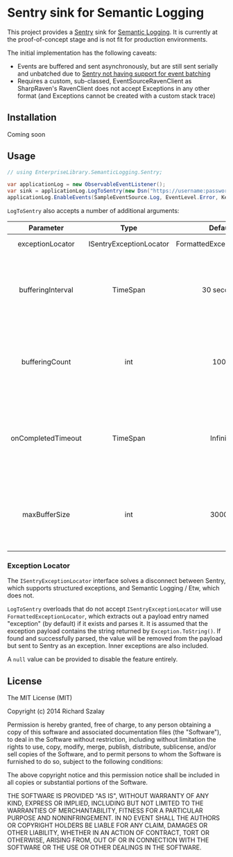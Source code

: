 Sentry sink for Semantic Logging
=====================

This project provides a [Sentry](https://github.com/getsentry/sentry) sink for [Semantic Logging](https://github.com/mspnp/semantic-logging). It is currently at the proof-of-concept stage and is not fit for production environments.

The initial implementation has the following caveats:

- Events are buffered and sent asynchronously, but are still sent serially and unbatched due to [Sentry not having support for event batching]()
- Requires a custom, sub-classed, EventSourceRavenClient as SharpRaven's RavenClient does not accept Exceptions in any other format (and Exceptions cannot be created with a custom stack trace)

## Installation

Coming soon

## Usage

```csharp
// using EnterpriseLibrary.SemanticLogging.Sentry;

var applicationLog = new ObservableEventListener();
var sink = applicationLog.LogToSentry(new Dsn("https://username:password@app.getsentry.com/12345"));
applicationLog.EnableEvents(SampleEventSource.Log, EventLevel.Error, Keywords.All);
```



`LogToSentry` also accepts a number of additional arguments:

| Parameter | Type | Default | Usage |
| :-------: | :--: | :-----: | :---- |
| exceptionLocator | ISentryExceptionLocator | FormattedExceptionLocator | See below
| bufferingInterval | TimeSpan | 30 seconds |  The interval after which buffered events are flushed |
| bufferingCount | int | 1000 | The number of buffered events that triggered a flush |
| onCompletedTimeout | TimeSpan | Infinite | The amount of grace time granted during the shutdown process |
| maxBufferSize | int | 30000 | The total number of events that can be buffered in memory

### Exception Locator

The `ISentryExceptionLocator` interface solves a disconnect between Sentry, which supports structured exceptions, and Semantic Logging / Etw, which does not.

`LogToSentry` overloads that do not accept `ISentryExceptionLocator` will use `FormattedExceptionLocator`, which extracts out a payload entry named "exception" (by default) if it exists and parses it. It is assumed that the exception payload contains the string returned by `Exception.ToString()`. If found and successfully parsed, the value will be removed from the payload but sent to Sentry as an exception. Inner exceptions are also included.

A `null` value can be provided to disable the feature entirely.

## License

The MIT License (MIT)

Copyright (c) 2014 Richard Szalay

Permission is hereby granted, free of charge, to any person obtaining a copy
of this software and associated documentation files (the "Software"), to deal
in the Software without restriction, including without limitation the rights
to use, copy, modify, merge, publish, distribute, sublicense, and/or sell
copies of the Software, and to permit persons to whom the Software is
furnished to do so, subject to the following conditions:

The above copyright notice and this permission notice shall be included in all
copies or substantial portions of the Software.

THE SOFTWARE IS PROVIDED "AS IS", WITHOUT WARRANTY OF ANY KIND, EXPRESS OR
IMPLIED, INCLUDING BUT NOT LIMITED TO THE WARRANTIES OF MERCHANTABILITY,
FITNESS FOR A PARTICULAR PURPOSE AND NONINFRINGEMENT. IN NO EVENT SHALL THE
AUTHORS OR COPYRIGHT HOLDERS BE LIABLE FOR ANY CLAIM, DAMAGES OR OTHER
LIABILITY, WHETHER IN AN ACTION OF CONTRACT, TORT OR OTHERWISE, ARISING FROM,
OUT OF OR IN CONNECTION WITH THE SOFTWARE OR THE USE OR OTHER DEALINGS IN THE
SOFTWARE.